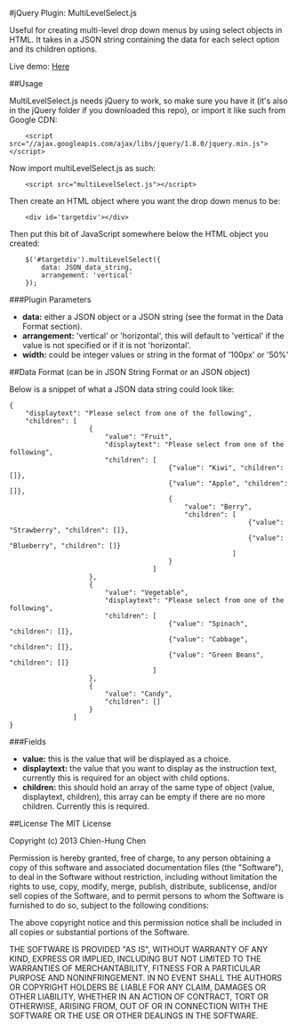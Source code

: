 #jQuery Plugin: MultiLevelSelect.js

Useful for creating multi-level drop down menus by using select objects in HTML. It takes in a JSON string containing the data for each select option and its children options.

Live demo: <a href="http://www.chienhungchen.com/portfolio/MultiLevelSelect.js/">Here</a>

##Usage

MultiLevelSelect.js needs jQuery to work, so make sure you have it (it's also in the jQuery folder if you downloaded this repo), or import it like such from Google CDN:

~~~
	<script src="//ajax.googleapis.com/ajax/libs/jquery/1.8.0/jquery.min.js"></script>
~~~

Now import multiLevelSelect.js as such:

~~~
	<script src="multiLevelSelect.js"></script>
~~~

Then create an HTML object where you want the drop down menus to be:

~~~
	<div id='targetdiv'></div>
~~~

Then put this bit of JavaScript somewhere below the HTML object you created:

~~~
	$('#targetdiv').multiLevelSelect({
		data: JSON_data_string,
		arrangement: 'vertical'
	});
~~~

###Plugin Parameters
- **data:** either a JSON object or a JSON string (see the format in the Data Format section).
- **arrangement:** 'vertical' or 'horizontal', this will default to 'vertical' if the value is not specified or if it is not 'horizontal'.
- **width:** could be integer values or string in the format of '100px' or '50%'

##Data Format (can be in JSON String Format or an JSON object)

Below is a snippet of what a JSON data string could look like:

~~~
{
	"displaytext": "Please select from one of the following",
	"children": [
       				{
						"value": "Fruit",
						"displaytext": "Please select from one of the following",
				 		"children": [
										{"value": "Kiwi", "children": []},
										{"value": "Apple", "children": []},
										{
											"value": "Berry",
											"children": [
															{"value": "Strawberry", "children": []},
															{"value": "Blueberry", "children": []}
														]
										}
						     		]
					},
					{
						"value": "Vegetable",
						"displaytext": "Please select from one of the following",
						"children": [
										{"value": "Spinach", "children": []},
										{"value": "Cabbage", "children": []},
										{"value": "Green Beans", "children": []}
									]
					},
					{
						"value": "Candy",
						"children": []
					}
    	  	  	]
}
~~~

###Fields
- **value:** this is the value that will be displayed as a choice.
- **displaytext:** the value that you want to display as the instruction text, currently this is required for an object with child options.
- **children:** this should hold an array of the same type of object (value, displaytext, children), this array can be empty if there are no more children. Currently this is required.

##License
The MIT License

Copyright (c) 2013 Chien-Hung Chen

Permission is hereby granted, free of charge, to any person obtaining a copy of this software and associated documentation files (the "Software"), to deal in the Software without restriction, including without limitation the rights to use, copy, modify, merge, publish, distribute, sublicense, and/or sell copies of the Software, and to permit persons to whom the Software is furnished to do so, subject to the following conditions:

The above copyright notice and this permission notice shall be included in all copies or substantial portions of the Software.

THE SOFTWARE IS PROVIDED "AS IS", WITHOUT WARRANTY OF ANY KIND, EXPRESS OR IMPLIED, INCLUDING BUT NOT LIMITED TO THE WARRANTIES OF MERCHANTABILITY, FITNESS FOR A PARTICULAR PURPOSE AND NONINFRINGEMENT. IN NO EVENT SHALL THE AUTHORS OR COPYRIGHT HOLDERS BE LIABLE FOR ANY CLAIM, DAMAGES OR OTHER LIABILITY, WHETHER IN AN ACTION OF CONTRACT, TORT OR OTHERWISE, ARISING FROM, OUT OF OR IN CONNECTION WITH THE SOFTWARE OR THE USE OR OTHER DEALINGS IN THE SOFTWARE.
